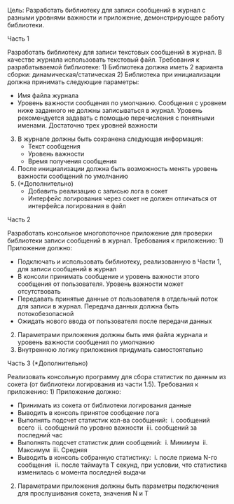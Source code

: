 Цель: Разработать библиотеку для записи сообщений в журнал с разными уровнями важности и приложение,
демонстрирующее работу библиотеки. 


Часть 1

Разработать библиотеку для записи текстовых сообщений в журнал. В качестве журнала использовать
текстовый файл.
Требования к разрабатываемой библиотеке:
­1) Библиотека должна иметь 2 варианта сборки: динамическая/статическая
2) Библиотека при инициализации должна принимать следующие параметры:
   - Имя файла журнала
   - Уровень важности сообщения по умолчанию. Сообщения с уровнем ниже заданного не должны
     записываться в журнал. Уровень рекомендуется задавать с помощью перечисления с понятными
     именами. Достаточно трех уровней важности
3) В журнале должны быть сохранена следующая информация:
   - Текст сообщения
   - Уровень важности
   - Время получения сообщения
4) После инициализации должна быть возможность менять уровень важности сообщений по умолчанию
5) (*Дополнительно)
   - Добавить реализацию с записью лога в сокет
   - Интерфейс логирования через сокет не должен отличаться от интерфейса логирования в файл


Часть 2

Разработать консольное многопоточное приложение для проверки библиотеки записи сообщений в журнал.
Требования к приложению:
­1) Приложение должно:
   - Подключать и использовать библиотеку, реализованную в Части 1, для записи сообщений в журнал
   - В консоли принимать сообщение и уровень важности этого сообщения от пользователя. Уровень
     важности может отсутствовать
   - Передавать принятые данные от пользователя в отдельный поток для записи в журнал. Передача данных
     должна быть потокобезопасной
   - Ожидать нового ввода от пользователя после передачи данных
2) Параметрами приложения должны быть имя файла журнала и уровень важности сообщения по умолчанию
3) Внутреннюю логику приложения придумать самостоятельно


Часть 3 (*Дополнительно)

Реализовать консольную программу для сбора статистик по данным из сокета (от библиотеки логирования из
части 1.5).
Требования к приложению:
­1) Приложение должно:
   - Принимать из сокета от библиотеки логирования данные
   - Выводить в консоль принятое сообщение лога
   - Выполнять подсчет статистик кол-ва сообщений: 
        i.    сообщений всего 
        ii.   сообщений по уровню важности 
        iii.  сообщений за последний час
   - Выполнять подсчет статистик длин сообщений: 
        i.    Минимум 
        ii.   Максимум 
        iii.  Средняя
   - Выводить в консоль собранную статистику: 
        i.    после приема N-го сообщения 
        ii.   после таймаута T секунд, при условии, что статистика изменилась с момента последней выдачи
2) Параметрами приложения должны быть параметры подключения для прослушивания сокета, значения N и T

